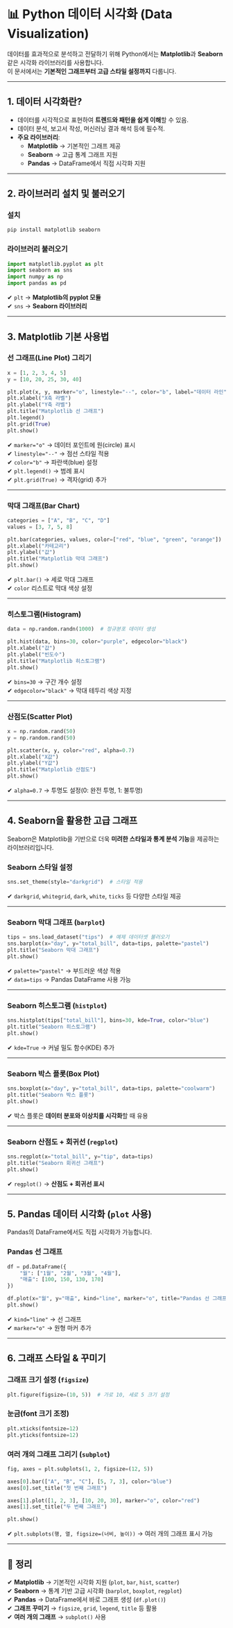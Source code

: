 # 📊 Python 데이터 시각화 (Data Visualization)

데이터를 효과적으로 분석하고 전달하기 위해 Python에서는 **Matplotlib**과 **Seaborn** 같은 시각화 라이브러리를 사용합니다.  
이 문서에서는 **기본적인 그래프부터 고급 스타일 설정까지** 다룹니다.

---

## 1. 데이터 시각화란?

- 데이터를 시각적으로 표현하여 **트렌드와 패턴을 쉽게 이해**할 수 있음.
- 데이터 분석, 보고서 작성, 머신러닝 결과 해석 등에 필수적.
- **주요 라이브러리**:
  - **Matplotlib** → 기본적인 그래프 제공
  - **Seaborn** → 고급 통계 그래프 지원
  - **Pandas** → DataFrame에서 직접 시각화 지원

---

## 2. 라이브러리 설치 및 불러오기

### 설치
```sh
pip install matplotlib seaborn
```

### 라이브러리 불러오기
```python
import matplotlib.pyplot as plt
import seaborn as sns
import numpy as np
import pandas as pd
```

✔ `plt` → **Matplotlib의 pyplot 모듈**  
✔ `sns` → **Seaborn 라이브러리**  

---

## 3. Matplotlib 기본 사용법

### 선 그래프(Line Plot) 그리기
```python
x = [1, 2, 3, 4, 5]
y = [10, 20, 25, 30, 40]

plt.plot(x, y, marker="o", linestyle="--", color="b", label="데이터 라인")
plt.xlabel("X축 라벨")
plt.ylabel("Y축 라벨")
plt.title("Matplotlib 선 그래프")
plt.legend()
plt.grid(True)
plt.show()
```
✔ `marker="o"` → 데이터 포인트에 원(circle) 표시  
✔ `linestyle="--"` → 점선 스타일 적용  
✔ `color="b"` → 파란색(blue) 설정  
✔ `plt.legend()` → 범례 표시  
✔ `plt.grid(True)` → 격자(grid) 추가  

---

### 막대 그래프(Bar Chart)
```python
categories = ["A", "B", "C", "D"]
values = [3, 7, 5, 8]

plt.bar(categories, values, color=["red", "blue", "green", "orange"])
plt.xlabel("카테고리")
plt.ylabel("값")
plt.title("Matplotlib 막대 그래프")
plt.show()
```

✔ `plt.bar()` → 세로 막대 그래프  
✔ `color` 리스트로 막대 색상 설정  

---

### 히스토그램(Histogram)
```python
data = np.random.randn(1000)  # 정규분포 데이터 생성

plt.hist(data, bins=30, color="purple", edgecolor="black")
plt.xlabel("값")
plt.ylabel("빈도수")
plt.title("Matplotlib 히스토그램")
plt.show()
```
✔ `bins=30` → 구간 개수 설정  
✔ `edgecolor="black"` → 막대 테두리 색상 지정  

---

### 산점도(Scatter Plot)
```python
x = np.random.rand(50)
y = np.random.rand(50)

plt.scatter(x, y, color="red", alpha=0.7)
plt.xlabel("X값")
plt.ylabel("Y값")
plt.title("Matplotlib 산점도")
plt.show()
```
✔ `alpha=0.7` → 투명도 설정(0: 완전 투명, 1: 불투명)  

---

## 4. Seaborn을 활용한 고급 그래프

Seaborn은 Matplotlib을 기반으로 더욱 **미려한 스타일과 통계 분석 기능**을 제공하는 라이브러리입니다.

### Seaborn 스타일 설정
```python
sns.set_theme(style="darkgrid")  # 스타일 적용
```
✔ `darkgrid`, `whitegrid`, `dark`, `white`, `ticks` 등 다양한 스타일 제공  

---

### Seaborn 막대 그래프 (`barplot`)
```python
tips = sns.load_dataset("tips")  # 예제 데이터셋 불러오기
sns.barplot(x="day", y="total_bill", data=tips, palette="pastel")
plt.title("Seaborn 막대 그래프")
plt.show()
```
✔ `palette="pastel"` → 부드러운 색상 적용  
✔ `data=tips` → Pandas DataFrame 사용 가능  

---

### Seaborn 히스토그램 (`histplot`)
```python
sns.histplot(tips["total_bill"], bins=30, kde=True, color="blue")
plt.title("Seaborn 히스토그램")
plt.show()
```
✔ `kde=True` → 커널 밀도 함수(KDE) 추가  

---

### Seaborn 박스 플롯(Box Plot)
```python
sns.boxplot(x="day", y="total_bill", data=tips, palette="coolwarm")
plt.title("Seaborn 박스 플롯")
plt.show()
```
✔ 박스 플롯은 **데이터 분포와 이상치를 시각화**할 때 유용  

---

### Seaborn 산점도 + 회귀선 (`regplot`)
```python
sns.regplot(x="total_bill", y="tip", data=tips)
plt.title("Seaborn 회귀선 그래프")
plt.show()
```
✔ `regplot()` → **산점도 + 회귀선 표시**  

---

## 5. Pandas 데이터 시각화 (`plot` 사용)

Pandas의 DataFrame에서도 직접 시각화가 가능합니다.

### Pandas 선 그래프
```python
df = pd.DataFrame({
    "월": ["1월", "2월", "3월", "4월"],
    "매출": [100, 150, 130, 170]
})

df.plot(x="월", y="매출", kind="line", marker="o", title="Pandas 선 그래프")
plt.show()
```
✔ `kind="line"` → 선 그래프  
✔ `marker="o"` → 원형 마커 추가  

---

## 6. 그래프 스타일 & 꾸미기

### 그래프 크기 설정 (`figsize`)
```python
plt.figure(figsize=(10, 5))  # 가로 10, 세로 5 크기 설정
```

### 눈금(font 크기 조정)
```python
plt.xticks(fontsize=12)
plt.yticks(fontsize=12)
```

### 여러 개의 그래프 그리기 (`subplot`)
```python
fig, axes = plt.subplots(1, 2, figsize=(12, 5))

axes[0].bar(["A", "B", "C"], [5, 7, 3], color="blue")
axes[0].set_title("첫 번째 그래프")

axes[1].plot([1, 2, 3], [10, 20, 30], marker="o", color="red")
axes[1].set_title("두 번째 그래프")

plt.show()
```
✔ `plt.subplots(행, 열, figsize=(너비, 높이))` → 여러 개의 그래프 표시 가능  

---

## 🎯 정리

✔ **Matplotlib** → 기본적인 시각화 지원 (`plot`, `bar`, `hist`, `scatter`)  
✔ **Seaborn** → 통계 기반 고급 시각화 (`barplot`, `boxplot`, `regplot`)  
✔ **Pandas** → DataFrame에서 바로 그래프 생성 (`df.plot()`)  
✔ **그래프 꾸미기** → `figsize`, `grid`, `legend`, `title` 등 활용  
✔ **여러 개의 그래프** → `subplot()` 사용  
